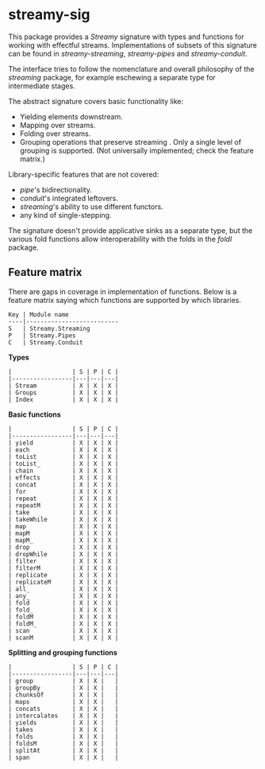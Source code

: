# streamy-sig

This package provides a *Streamy* signature with types and functions for
working with effectful streams. Implementations of subsets of this signature
can be found in *streamy-streaming*, *streamy-pipes* and *streamy-conduit*.

The interface tries to follow the nomenclature and overall philosophy of the
*streaming* package, for example eschewing a separate type for intermediate
stages.

The abstract signature covers basic functionality like:

- Yielding elements downstream.
- Mapping over streams.
- Folding over streams.
- Grouping operations that preserve streaming . Only a single level of grouping
is supported. (Not universally implemented; check the feature matrix.)

Library-specific features that are not covered:

- *pipe*'s bidirectionality.
- *conduit*'s integrated leftovers.
- *streaming*'s ability to use different functors.
- any kind of single-stepping.

The signature doesn't provide applicative sinks as a separate type, but the
various fold functions allow interoperability with the folds in the *foldl*
package.

## Feature matrix

There are gaps in coverage in implementation of functions.  Below is a feature
matrix saying which functions are supported by which libraries.

    Key | Module name
    ----|--------------------------
    S   | Streamy.Streaming
    P   | Streamy.Pipes
    C   | Streamy.Conduit

**Types**

    |                 | S | P | C |
    |-----------------|---|---|---|
    | Stream          | X | X | X |
    | Groups          | X | X | X |
    | Index           | X | X | X |

**Basic functions**

    |                 | S | P | C |
    |-----------------|---|---|---|
    | yield           | X | X | X |
    | each            | X | X | X |
    | toList          | X | X | X |
    | toList_         | X | X | X |
    | chain           | X | X | X |
    | effects         | X | X | X |
    | concat          | X | X | X |
    | for             | X | X | X |
    | repeat          | X | X | X |
    | repeatM         | X | X | X |
    | take            | X | X | X |
    | takeWhile       | X | X | X |
    | map             | X | X | X |
    | mapM            | X | X | X |
    | mapM_           | X | X | X |
    | drop            | X | X | X |
    | dropWhile       | X | X | X |
    | filter          | X | X | X |
    | filterM         | X | X | X |
    | replicate       | X | X | X |
    | replicateM      | X | X | X |
    | all_            | X | X | X |
    | any_            | X | X | X |
    | fold            | X | X | X |
    | fold_           | X | X | X |
    | foldM           | X | X | X |
    | foldM_          | X | X | X |
    | scan            | X | X | X |
    | scanM           | X | X | X |

**Splitting and grouping functions**

    |                 | S | P | C |
    |-----------------|---|---|---|
    | group           | X | X |   |
    | groupBy         | X | X |   |
    | chunksOf        | X | X |   |
    | maps            | X | X |   |
    | concats         | X | X |   |
    | intercalates    | X | X |   |
    | yields          | X | X |   |
    | takes           | X | X |   |
    | folds           | X | X |   |
    | foldsM          | X | X |   |
    | splitAt         | X | X |   |
    | span            | X | X |   |


